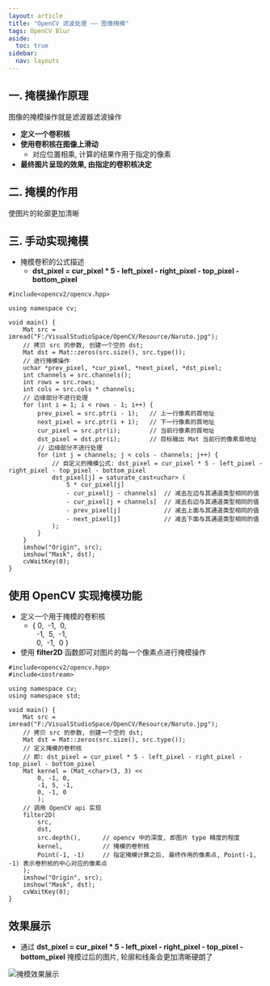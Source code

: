 ```yaml
---
layout: article
title: "OpenCV 滤波处理 —— 图像掩模"
tags: OpenCV Blur
aside:
  toc: true
sidebar:
  nav: layouts
---
```

## 一. 掩模操作原理
图像的掩模操作就是滤波器滤波操作
- **定义一个卷积核**
- **使用卷积核在图像上滑动**
  - 对应位置相乘, 计算的结果作用于指定的像素
- **最终图片呈现的效果, 由指定的卷积核决定**

## 二. 掩模的作用
使图片的轮廓更加清晰

## 三. 手动实现掩模
- 掩模卷积的公式描述
  - **dst_pixel = cur_pixel * 5 - left_pixel - right_pixel - top_pixel - bottom_pixel**

```
#include<opencv2/opencv.hpp>

using namespace cv;

void main() {
	Mat src = imread("F:/VisualStudioSpace/OpenCV/Resource/Naruto.jpg");
	// 拷贝 src 的参数, 创建一个空的 dst;
	Mat dst = Mat::zeros(src.size(), src.type());
	// 进行掩模操作
	uchar *prev_pixel, *cur_pixel, *next_pixel, *dst_pixel;
	int channels = src.channels();
	int rows = src.rows;
	int cols = src.cols * channels;
	// 边缘部分不进行处理
	for (int i = 1; i < rows - 1; i++) {
		prev_pixel = src.ptr(i - 1);   // 上一行像素的首地址
		next_pixel = src.ptr(i + 1);   // 下一行像素的首地址
		cur_pixel = src.ptr(i);        // 当前行像素的首地址
		dst_pixel = dst.ptr(i);        // 目标输出 Mat 当前行的像素首地址
		// 边缘部分不进行处理
		for (int j = channels; j < cols - channels; j++) {
			// 自定义的掩模公式: dst_pixel = cur_pixel * 5 - left_pixel - right_pixel - top_pixel - bottom_pixel
			dst_pixel[j] = saturate_cast<uchar> (
				5 * cur_pixel[j]
				- cur_pixel[j - channels]  // 减去左边与其通道类型相同的值
				- cur_pixel[j + channels]  // 减去右边与其通道类型相同的值
				- prev_pixel[j]            // 减去上面与其通道类型相同的值
				- next_pixel[j]            // 减去下面与其通道类型相同的值
			);
		}
	}
	imshow("Origin", src);
	imshow("Mask", dst);
	cvWaitKey(0);
}
```

## 使用 OpenCV 实现掩模功能
- 定义一个用于掩模的卷积核
  - {   0,&nbsp; -1,&nbsp;  0,       <br>
&nbsp; -1,&nbsp;  5,&nbsp; -1,       <br>
&nbsp;  0,&nbsp; -1,&nbsp;  0 }
- 使用 **filter2D** 函数即可对图片的每一个像素点进行掩模操作

```
#include<opencv2/opencv.hpp>
#include<iostream>

using namespace cv;
using namespace std;

void main() {
	Mat src = imread("F:/VisualStudioSpace/OpenCV/Resource/Naruto.jpg");
	// 拷贝 src 的参数, 创建一个空的 dst;
	Mat dst = Mat::zeros(src.size(), src.type());
	// 定义掩模的卷积核
	// 即: dst_pixel = cur_pixel * 5 - left_pixel - right_pixel - top_pixel - bottom_pixel
	Mat kernel = (Mat_<char>(3, 3) <<
		0, -1, 0,
		-1, 5, -1,
		0, -1, 0
		);
	// 调用 OpenCV api 实现
	filter2D(
		src,
		dst,
		src.depth(),      // opencv 中的深度, 即图片 type 精度的程度
		kernel,           // 掩模的卷积核
		Point(-1, -1)     // 指定掩模计算之后, 最终作用的像素点, Point(-1, -1) 表示卷积核的中心对应的像素点
	);
	imshow("Origin", src);
	imshow("Mask", dst);
	cvWaitKey(0);
}
```

## 效果展示
- 通过 **dst_pixel = cur_pixel * 5 - left_pixel - right_pixel - top_pixel - bottom_pixel** 掩模过后的图片, 轮廓和线条会更加清晰硬朗了

![掩模效果展示](https://i.loli.net/2019/05/29/5cee15c309f6042482.png)